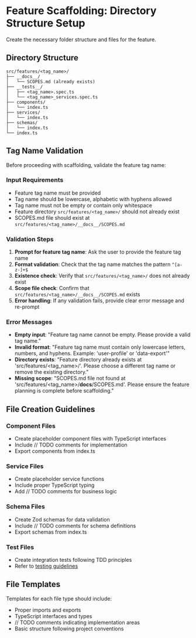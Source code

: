 # Feature Scaffolding: Directory Structure Setup

Create the necessary folder structure and files for the feature.

## Directory Structure

```
src/features/<tag_name>/
├── __docs__/
│   └── SCOPES.md (already exists)
├── __tests__/
│   ├── <tag_name>.spec.ts
│   └── <tag_name>_services.spec.ts
├── components/
│   └── index.ts
├── services/
│   └── index.ts
├── schemas/
│   └── index.ts
└── index.ts
```

## Tag Name Validation

Before proceeding with scaffolding, validate the feature tag name:

### Input Requirements

- Feature tag name must be provided
- Tag name should be lowercase, alphabetic with hyphens allowed
- Tag name must not be empty or contain only whitespace
- Feature directory `src/features/<tag_name>/` should not already exist
- SCOPES.md file should exist at `src/features/<tag_name>/__docs__/SCOPES.md`

### Validation Steps

1. **Prompt for feature tag name**: Ask the user to provide the feature tag name
2. **Format validation**: Check that the tag name matches the pattern `^[a-z-]+$`
3. **Existence check**: Verify that `src/features/<tag_name>/` does not already exist
4. **Scope file check**: Confirm that `src/features/<tag_name>/__docs__/SCOPES.md` exists
5. **Error handling**: If any validation fails, provide clear error message and re-prompt

### Error Messages

- **Empty input**: "Feature tag name cannot be empty. Please provide a valid tag name."
- **Invalid format**: "Feature tag name must contain only lowercase letters, numbers, and hyphens. Example: 'user-profile' or 'data-export'"
- **Directory exists**: "Feature directory already exists at 'src/features/<tag_name>/'. Please choose a different tag name or remove the existing directory."
- **Missing scope**: "SCOPES.md file not found at 'src/features/<tag_name>/__docs__/SCOPES.md'. Please ensure the feature planning is complete before scaffolding."


## File Creation Guidelines

### Component Files
- Create placeholder component files with TypeScript interfaces
- Include // TODO comments for implementation
- Export components from index.ts

### Service Files
- Create placeholder service functions
- Include proper TypeScript typing
- Add // TODO comments for business logic

### Schema Files
- Create Zod schemas for data validation
- Include // TODO comments for schema definitions
- Export schemas from index.ts

### Test Files
- Create integration tests following TDD principles
- Refer to [testing guidelines](./testing.md)

## File Templates

Templates for each file type should include:
- Proper imports and exports
- TypeScript interfaces and types
- // TODO comments indicating implementation areas
- Basic structure following project conventions
